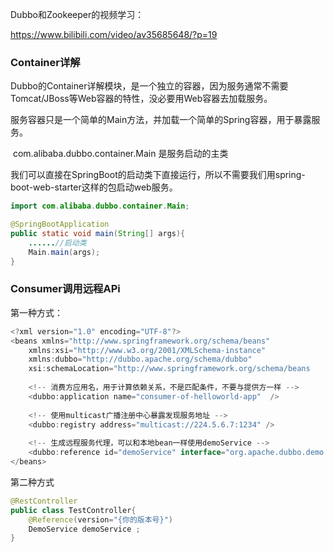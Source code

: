 Dubbo和Zookeeper的视频学习：

https://www.bilibili.com/video/av35685648/?p=19



### Container详解

Dubbo的Container详解模块，是一个独立的容器，因为服务通常不需要Tomcat/JBoss等Web容器的特性，没必要用Web容器去加载服务。

​       服务容器只是一个简单的Main方法，并加载一个简单的Spring容器，用于暴露服务。

​     com.alibaba.dubbo.container.Main 是服务启动的主类

我们可以直接在SpringBoot的启动类下直接运行，所以不需要我们用spring-boot-web-starter这样的包启动web服务。

```java
import com.alibaba.dubbo.container.Main;

@SpringBootApplication
public static void main(String[] args){
    ......//启动类
    Main.main(args);
}
```





###  Consumer调用远程APi

第一种方式：

```java
<?xml version="1.0" encoding="UTF-8"?>
<beans xmlns="http://www.springframework.org/schema/beans"
    xmlns:xsi="http://www.w3.org/2001/XMLSchema-instance"
    xmlns:dubbo="http://dubbo.apache.org/schema/dubbo"
    xsi:schemaLocation="http://www.springframework.org/schema/beans        http://www.springframework.org/schema/beans/spring-beans-4.3.xsd        http://dubbo.apache.org/schema/dubbo        http://dubbo.apache.org/schema/dubbo/dubbo.xsd">
 
    <!-- 消费方应用名，用于计算依赖关系，不是匹配条件，不要与提供方一样 -->
    <dubbo:application name="consumer-of-helloworld-app"  />
 
    <!-- 使用multicast广播注册中心暴露发现服务地址 -->
    <dubbo:registry address="multicast://224.5.6.7:1234" />
 
    <!-- 生成远程服务代理，可以和本地bean一样使用demoService -->
    <dubbo:reference id="demoService" interface="org.apache.dubbo.demo.DemoService" />
</beans>
```

第二种方式

```java
@RestController
public class TestController{
    @Reference(version="{你的版本号}")
    DemoService demoService ;
}
```



